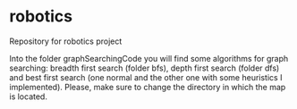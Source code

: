 # robotics
Repository for robotics project

Into the folder graphSearchingCode you will find some algorithms for graph searching: breadth first search (folder bfs), depth first search (folder dfs) and best first search (one normal and the other one with some heuristics I implemented).
Please, make sure to change the directory in which the map is located.
